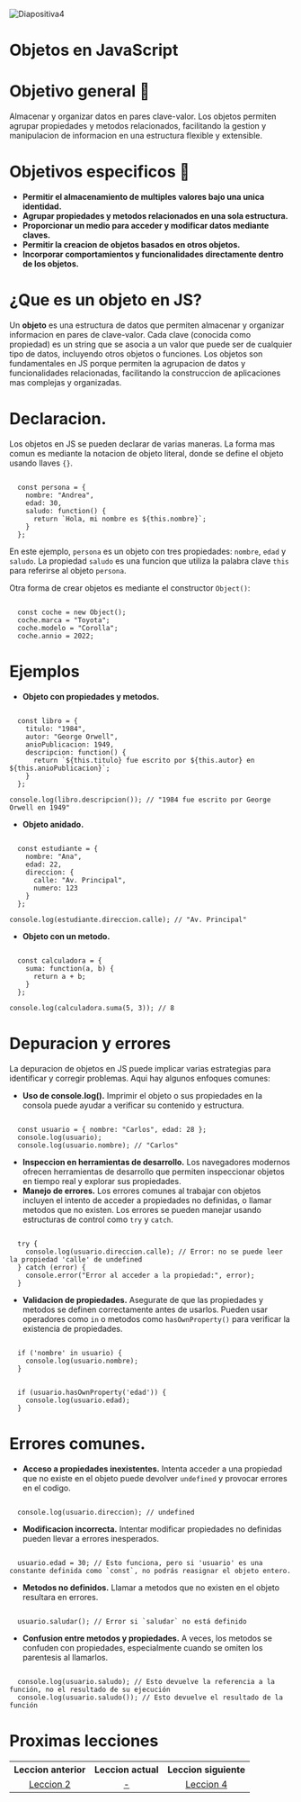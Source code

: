![Diapositiva4](https://github.com/user-attachments/assets/715455f8-138b-49c9-8b18-a60269832df3)

# Objetos en JavaScript
# Objetivo general 📕
Almacenar y organizar datos en pares clave-valor. Los objetos permiten agrupar propiedades y metodos relacionados, facilitando la gestion y manipulacion de informacion en una estructura flexible y extensible.

# Objetivos especificos 📒
* **Permitir el almacenamiento de multiples valores bajo una unica identidad.**
* **Agrupar propiedades y metodos relacionados en una sola estructura.**
* **Proporcionar un medio para acceder y modificar datos mediante claves.**
* **Permitir la creacion de objetos basados en otros objetos.**
* **Incorporar comportamientos y funcionalidades directamente dentro de los objetos.**

# ¿Que es un objeto en JS?
Un <strong>objeto</strong> es una estructura de datos que permiten almacenar y organizar informacion en pares de clave-valor. Cada clave (conocida como propiedad) es un string que se asocia a un valor que puede ser de cualquier tipo de datos, incluyendo otros objetos o funciones. Los objetos son fundamentales en JS porque permiten la agrupacion de datos y funcionalidades relacionadas, facilitando la construccion de aplicaciones mas complejas y organizadas.

# Declaracion. 
Los objetos en JS se pueden declarar de varias maneras. La forma mas comun es mediante la notacion de objeto literal, donde se define el objeto usando llaves `{}`.
<pre><code>
  const persona = {
    nombre: "Andrea",
    edad: 30,
    saludo: function() {
      return `Hola, mi nombre es ${this.nombre}`;
    }
  };
</code></pre>
En este ejemplo, `persona` es un objeto con tres propiedades: `nombre`, `edad` y `saludo`. La propiedad `saludo` es una funcion que utiliza la palabra clave `this` para referirse al objeto `persona`.

Otra forma de crear objetos es mediante el constructor `Object()`:
<pre><code>
  const coche = new Object();
  coche.marca = "Toyota";
  coche.modelo = "Corolla";
  coche.annio = 2022;
</code></pre>

# Ejemplos
* **Objeto con propiedades y metodos.**
<pre><code>
  const libro = {
    titulo: "1984",
    autor: "George Orwell",
    anioPublicacion: 1949,
    descripcion: function() {
      return `${this.titulo} fue escrito por ${this.autor} en ${this.anioPublicacion}`;
    }
  };
  
console.log(libro.descripcion()); // "1984 fue escrito por George Orwell en 1949"
</code></pre>

* **Objeto anidado.**
<pre><code>
  const estudiante = {
    nombre: "Ana",
    edad: 22,
    direccion: {
      calle: "Av. Principal",
      numero: 123
    }
  };

console.log(estudiante.direccion.calle); // "Av. Principal"
</code></pre>

* **Objeto con un metodo.**
<pre><code>
  const calculadora = {
    suma: function(a, b) {
      return a + b;
    }
  };

console.log(calculadora.suma(5, 3)); // 8
</code></pre>

# Depuracion y errores
La depuracion de objetos en JS puede implicar varias estrategias para identificar y corregir problemas. Aqui hay algunos enfoques comunes:
* **Uso de console.log().** Imprimir el objeto o sus propiedades en la consola puede ayudar a verificar su contenido y estructura.
<pre><code>
  const usuario = { nombre: "Carlos", edad: 28 };
  console.log(usuario);
  console.log(usuario.nombre); // "Carlos"
</code></pre>
* **Inspeccion en herramientas de desarrollo.** Los navegadores modernos ofrecen herramientas de desarrollo que permiten inspeccionar objetos en tiempo real y explorar sus propiedades.
* **Manejo de errores.** Los errores comunes al trabajar con objetos incluyen el intento de acceder a propiedades no definidas, o llamar metodos que no existen. Los errores se pueden manejar usando estructuras de control como `try` y `catch`.
<pre><code>
  try {
    console.log(usuario.direccion.calle); // Error: no se puede leer la propiedad 'calle' de undefined
  } catch (error) {
    console.error("Error al acceder a la propiedad:", error);
  }
</code></pre>
* **Validacion de propiedades.** Asegurate de que las propiedades y metodos se definen correctamente antes de usarlos. Pueden usar operadores como `in` o metodos como `hasOwnProperty()` para verificar la existencia de propiedades.
<pre><code>
  if ('nombre' in usuario) {
    console.log(usuario.nombre);
  }
</code></pre>
<pre><code>
  if (usuario.hasOwnProperty('edad')) {
    console.log(usuario.edad);
  }
</code></pre>

# Errores comunes.
* **Acceso a propiedades inexistentes.** Intenta acceder a una propiedad que no existe en el objeto puede devolver `undefined` y provocar errores en el codigo.
<pre><code>
  console.log(usuario.direccion); // undefined
</code></pre>
* **Modificacion incorrecta.** Intentar modificar propiedades no definidas pueden llevar a errores inesperados.
<pre><code>
  usuario.edad = 30; // Esto funciona, pero si 'usuario' es una constante definida como `const`, no podrás reasignar el objeto entero.
</code></pre>
* **Metodos no definidos.** Llamar a metodos que no existen en el objeto resultara en errores.
<pre><code>
  usuario.saludar(); // Error si `saludar` no está definido
</code></pre>
* **Confusion entre metodos y propiedades.** A veces, los metodos se confuden con propiedades, especialmente cuando se omiten los parentesis al llamarlos.
<pre><code>
  console.log(usuario.saludo); // Esto devuelve la referencia a la función, no el resultado de su ejecución
  console.log(usuario.saludo()); // Esto devuelve el resultado de la función
</code></pre>

# Proximas lecciones
<div align="center">
  <table>
    <tr>
      <th>Leccion anterior</th>
      <th>Leccion actual</th>
      <th>Leccion siguiente</th>
    </tr>
    <tr>
      <td align="center">
        <a href="https://github.com/MarioAlive99/curso-javascript/tree/main/LECCION%202.%20TIPOS%20DE%20DATOS">Leccion 2</a>
      </td>
      <td align="center">
        <a href="#">-</a>
      </td>
      <td align="center">
        <a href="https://github.com/MarioAlive99/curso-javascript/tree/main/LECCION%204.%20DESTRUCTIRING">Leccion 4</a>
      </td>
    </tr>
  </table>
</div>
